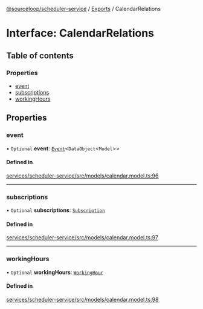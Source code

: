 [@sourceloop/scheduler-service](../README.md) / [Exports](../modules.md) / CalendarRelations

# Interface: CalendarRelations

## Table of contents

### Properties

- [event](CalendarRelations.md#event)
- [subscriptions](CalendarRelations.md#subscriptions)
- [workingHours](CalendarRelations.md#workinghours)

## Properties

### event

• `Optional` **event**: [`Event`](../classes/Event.md)<`DataObject`<`Model`\>\>

#### Defined in

[services/scheduler-service/src/models/calendar.model.ts:96](https://github.com/sourcefuse/loopback4-microservice-catalog/blob/93a7f917/services/scheduler-service/src/models/calendar.model.ts#L96)

___

### subscriptions

• `Optional` **subscriptions**: [`Subscription`](../classes/Subscription.md)

#### Defined in

[services/scheduler-service/src/models/calendar.model.ts:97](https://github.com/sourcefuse/loopback4-microservice-catalog/blob/93a7f917/services/scheduler-service/src/models/calendar.model.ts#L97)

___

### workingHours

• `Optional` **workingHours**: [`WorkingHour`](../classes/WorkingHour.md)

#### Defined in

[services/scheduler-service/src/models/calendar.model.ts:98](https://github.com/sourcefuse/loopback4-microservice-catalog/blob/93a7f917/services/scheduler-service/src/models/calendar.model.ts#L98)
